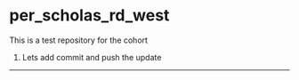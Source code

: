 # per_scholas_rd_west
This is a test repository for the cohort

1. Lets add commit and push the update
------